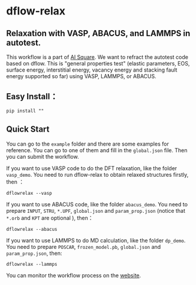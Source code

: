 # dflow-relax
## Relaxation with VASP, ABACUS, and LAMMPS in autotest.
This workflow is a part of [AI Square](https://aissquare.com/). We want to refract the autotest code based on dflow. 
This is "general properties test" (elastic parameters, EOS, surface energy, interstitial energy, vacancy energy and stacking fault energy supported so far) using VASP, LAMMPS, or ABACUS.

## Easy Install：
```
pip install ""
```

## Quick Start
You can go to the `example` folder and there are some examples for reference. You can go to one of them and fill in the `global.json` file. Then you can submit the workflow.

If you want to use VASP code to do the DFT relaxation, like the folder `vasp_demo`. You need to run dflow-relax to obtain relaxed structures firstly, then ：
``` 
dflowrelax --vasp
```

If you want to use ABACUS code, like the folder `abacus_demo`. You need to prepare `INPUT`, `STRU`, `*.UPF`, `global.json` and `param_prop.json` (notice that `*.orb` and `KPT` are optional ), then：
```
dflowrelax --abacus
```

If you want to use LAMMPS to do MD calculation, like the folder `dp_demo`. You need to prepare `POSCAR`, `frozen_model.pb`, `global.json` and `param_prop.json`, then:
```
dflowrelax --lammps
```

You can monitor the workflow process on the [website](https://workflows.deepmodeling.com).


